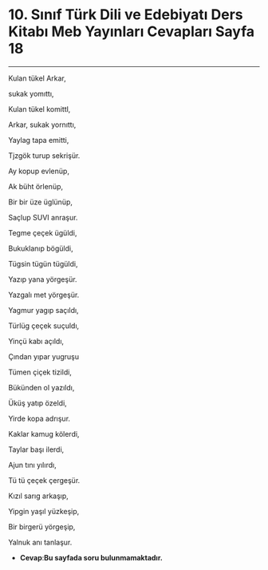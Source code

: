 # 10. Sınıf Türk Dili ve Edebiyatı Ders Kitabı Meb Yayınları Cevapları Sayfa 18

---

Kulan tükel Arkar,

 sukak yomıttı,

 Kulan tükel komittl,

 Arkar, sukak yornıttı,

Yaylag tapa emitti,

 Tjzgök turup sekrişür.

 Ay kopup evlenüp,

 Ak büht örlenüp,

Bir bir üze üglünüp,

 Saçlup SUVI anraşur.

 Tegme çeçek ügüldi,

 Bukuklanıp bögüldi,

Tügsin tügün tügüldi,

 Yazıp yana yörgeşür.

 Yazgalı met yörgeşür.

 Yagmur yagıp saçıldı,

Türlüg çeçek suçuldı,

 Yinçü kabı açıldı,

 Çından yıpar yugruşu

 Tümen çiçek tizildi,

Bükünden ol yazıldı,

 Üküş yatıp özeldi,

 Yirde kopa adrışur.

 Kaklar kamug kölerdi,

Taylar başı ilerdi,

 Ajun tını yılırdı,

 Tü tü çeçek çergeşür.

Kızıl sarıg arkaşıp,

 Yipgin yaşıl yüzkeşip,

 Bir birgerü yörgeşip,

 Yalnuk anı tanlaşur.

-   **Cevap**:**Bu sayfada soru bulunmamaktadır.**